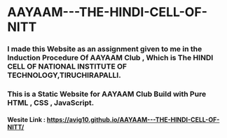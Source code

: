 # AAYAAM---THE-HINDI-CELL-OF-NITT

### I made this Website as an assignment given to me in the Induction Procedure Of AAYAAM Club , Which is The HINDI CELL OF NATIONAL INSTITUTE OF TECHNOLOGY,TIRUCHIRAPALLI.

### This is a Static Website for AAYAAM Club Build with Pure HTML , CSS , JavaScript.

#### Wesite Link : https://avig10.github.io/AAYAAM---THE-HINDI-CELL-OF-NITT/
